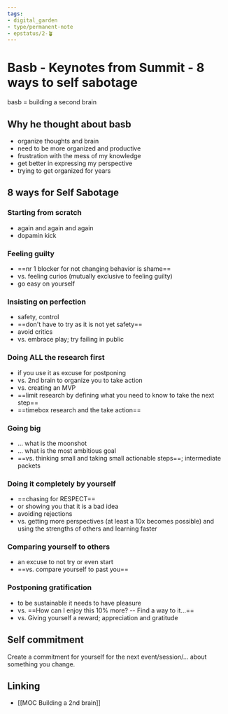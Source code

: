 ```yaml
---
tags: 
- digital_garden
- type/permanent-note
- epstatus/2-🪴
---
```

# Basb - Keynotes from Summit - 8 ways to self sabotage

basb = building a second brain

## Why he thought about basb
+ organize thoughts and brain
+ need to be more organized and productive
+ frustration with the mess of my knowledge
+ get better in expressing my perspective
+ trying to get organized for years

## 8 ways for Self Sabotage
### Starting from scratch
+ again and again and again
+ dopamin kick

### Feeling guilty
+ ==nr 1 blocker for not changing behavior is shame==
+ vs. feeling curios (mutually exclusive to feeling guilty)
+ go easy on yourself

### Insisting on perfection
+ safety, control
+ ==don't have to try as it is not yet safety==
+ avoid critics
+ vs. embrace play; try failing in public

### Doing ALL the research first
+ if you use it as excuse for postponing
+ vs. 2nd brain to organize you to take action
+ vs. creating an MVP
+ ==limit research by defining what you need to know to take the next step==
+ ==timebox research and the take action==

### Going big
+ ... what is the moonshot
+ ... what is the most ambitious goal
+ ==vs. thinking small and taking small actionable steps==; intermediate packets

### Doing it completely by yourself
+ ==chasing for RESPECT==
+ or showing you that it is a bad idea
+ avoiding rejections
+ vs. getting more perspectives (at least a 10x becomes possible) and using the strengths of others and learning faster

### Comparing yourself to others
+ an excuse to not try or even start
+ ==vs. compare yourself to past you==

### Postponing gratification
+ to be sustainable it needs to have pleasure
+ vs. ==How can I enjoy this 10% more? -- Find a way to it...==
+ vs. Giving yourself a reward; appreciation and gratitude

## Self commitment
Create a commitment for yourself for the next event/session/... about something you change.

## Linking
+ [[MOC Building a 2nd brain]]